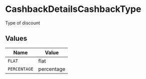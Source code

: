 # CashbackDetailsCashbackType

Type of discount


## Values

| Name         | Value        |
| ------------ | ------------ |
| `FLAT`       | flat         |
| `PERCENTAGE` | percentage   |